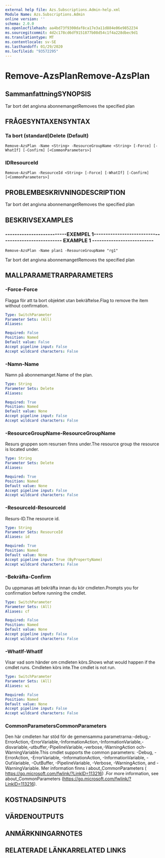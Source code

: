 ```yaml
---
external help file: Azs.Subscriptions.Admin-help.xml
Module Name: Azs.Subscriptions.Admin
online version: ''
schema: 2.0.0
ms.openlocfilehash: aa4bd73f9300daf8ca17e3a11d884e06e9852234
ms.sourcegitcommit: 4d2c178cd6df9151877b08d54c1f4a228dbec9d1
ms.translationtype: MT
ms.contentlocale: sv-SE
ms.lasthandoff: 01/29/2020
ms.locfileid: "93572295"
---
```

# <span data-ttu-id="b64ad-101">Remove-AzsPlan</span><span class="sxs-lookup"><span data-stu-id="b64ad-101">Remove-AzsPlan</span></span>

## <span data-ttu-id="b64ad-102">Sammanfattning</span><span class="sxs-lookup"><span data-stu-id="b64ad-102">SYNOPSIS</span></span>
<span data-ttu-id="b64ad-103">Tar bort det angivna abonnemanget</span><span class="sxs-lookup"><span data-stu-id="b64ad-103">Removes the specified plan</span></span>

## <span data-ttu-id="b64ad-104">FRÅGESYNTAXEN</span><span class="sxs-lookup"><span data-stu-id="b64ad-104">SYNTAX</span></span>

### <span data-ttu-id="b64ad-105">Ta bort (standard)</span><span class="sxs-lookup"><span data-stu-id="b64ad-105">Delete (Default)</span></span>
```
Remove-AzsPlan -Name <String> -ResourceGroupName <String> [-Force] [-WhatIf] [-Confirm] [<CommonParameters>]
```

### <span data-ttu-id="b64ad-106">ID</span><span class="sxs-lookup"><span data-stu-id="b64ad-106">ResourceId</span></span>
```
Remove-AzsPlan -ResourceId <String> [-Force] [-WhatIf] [-Confirm] [<CommonParameters>]
```

## <span data-ttu-id="b64ad-107">PROBLEMBESKRIVNING</span><span class="sxs-lookup"><span data-stu-id="b64ad-107">DESCRIPTION</span></span>
<span data-ttu-id="b64ad-108">Tar bort det angivna abonnemanget</span><span class="sxs-lookup"><span data-stu-id="b64ad-108">Removes the specified plan</span></span>

## <span data-ttu-id="b64ad-109">BESKRIVS</span><span class="sxs-lookup"><span data-stu-id="b64ad-109">EXAMPLES</span></span>

### <span data-ttu-id="b64ad-110">--------------------------EXEMPEL 1--------------------------</span><span class="sxs-lookup"><span data-stu-id="b64ad-110">-------------------------- EXAMPLE 1 --------------------------</span></span>
```
Remove-AzsPlan -Name plan1 -ResourceGroupName "rg1"
```

<span data-ttu-id="b64ad-111">Tar bort det angivna abonnemanget</span><span class="sxs-lookup"><span data-stu-id="b64ad-111">Removes the specified plan</span></span>

## <span data-ttu-id="b64ad-112">MALLPARAMETRAR</span><span class="sxs-lookup"><span data-stu-id="b64ad-112">PARAMETERS</span></span>

### <span data-ttu-id="b64ad-113">-Force</span><span class="sxs-lookup"><span data-stu-id="b64ad-113">-Force</span></span>
<span data-ttu-id="b64ad-114">Flagga för att ta bort objektet utan bekräftelse.</span><span class="sxs-lookup"><span data-stu-id="b64ad-114">Flag to remove the item without confirmation.</span></span>

```yaml
Type: SwitchParameter
Parameter Sets: (All)
Aliases: 

Required: False
Position: Named
Default value: False
Accept pipeline input: False
Accept wildcard characters: False
```

### <span data-ttu-id="b64ad-115">-Namn</span><span class="sxs-lookup"><span data-stu-id="b64ad-115">-Name</span></span>
<span data-ttu-id="b64ad-116">Namn på abonnemanget.</span><span class="sxs-lookup"><span data-stu-id="b64ad-116">Name of the plan.</span></span>

```yaml
Type: String
Parameter Sets: Delete
Aliases: 

Required: True
Position: Named
Default value: None
Accept pipeline input: False
Accept wildcard characters: False
```

### <span data-ttu-id="b64ad-117">-ResourceGroupName</span><span class="sxs-lookup"><span data-stu-id="b64ad-117">-ResourceGroupName</span></span>
<span data-ttu-id="b64ad-118">Resurs gruppen som resursen finns under.</span><span class="sxs-lookup"><span data-stu-id="b64ad-118">The resource group the resource is located under.</span></span>

```yaml
Type: String
Parameter Sets: Delete
Aliases: 

Required: True
Position: Named
Default value: None
Accept pipeline input: False
Accept wildcard characters: False
```

### <span data-ttu-id="b64ad-119">-ResourceId</span><span class="sxs-lookup"><span data-stu-id="b64ad-119">-ResourceId</span></span>
<span data-ttu-id="b64ad-120">Resurs-ID.</span><span class="sxs-lookup"><span data-stu-id="b64ad-120">The resource id.</span></span>

```yaml
Type: String
Parameter Sets: ResourceId
Aliases: id

Required: True
Position: Named
Default value: None
Accept pipeline input: True (ByPropertyName)
Accept wildcard characters: False
```

### <span data-ttu-id="b64ad-121">-Bekräfta</span><span class="sxs-lookup"><span data-stu-id="b64ad-121">-Confirm</span></span>
<span data-ttu-id="b64ad-122">Du uppmanas att bekräfta innan du kör cmdleten.</span><span class="sxs-lookup"><span data-stu-id="b64ad-122">Prompts you for confirmation before running the cmdlet.</span></span>

```yaml
Type: SwitchParameter
Parameter Sets: (All)
Aliases: cf

Required: False
Position: Named
Default value: None
Accept pipeline input: False
Accept wildcard characters: False
```

### <span data-ttu-id="b64ad-123">-WhatIf</span><span class="sxs-lookup"><span data-stu-id="b64ad-123">-WhatIf</span></span>
<span data-ttu-id="b64ad-124">Visar vad som händer om cmdleten körs.</span><span class="sxs-lookup"><span data-stu-id="b64ad-124">Shows what would happen if the cmdlet runs.</span></span>
<span data-ttu-id="b64ad-125">Cmdleten körs inte.</span><span class="sxs-lookup"><span data-stu-id="b64ad-125">The cmdlet is not run.</span></span>

```yaml
Type: SwitchParameter
Parameter Sets: (All)
Aliases: wi

Required: False
Position: Named
Default value: None
Accept pipeline input: False
Accept wildcard characters: False
```

### <span data-ttu-id="b64ad-126">CommonParameters</span><span class="sxs-lookup"><span data-stu-id="b64ad-126">CommonParameters</span></span>
<span data-ttu-id="b64ad-127">Den här cmdleten har stöd för de gemensamma parametrarna:-debug,-ErrorAction,-ErrorVariable,-InformationAction,-InformationVariable,-disvariable,-utbuffer,-PipelineVariable,-verbose,-WarningAction och-WarningVariable.</span><span class="sxs-lookup"><span data-stu-id="b64ad-127">This cmdlet supports the common parameters: -Debug, -ErrorAction, -ErrorVariable, -InformationAction, -InformationVariable, -OutVariable, -OutBuffer, -PipelineVariable, -Verbose, -WarningAction, and -WarningVariable.</span></span> <span data-ttu-id="b64ad-128">Mer information finns i about_CommonParameters ( https://go.microsoft.com/fwlink/?LinkID=113216) .</span><span class="sxs-lookup"><span data-stu-id="b64ad-128">For more information, see about_CommonParameters (https://go.microsoft.com/fwlink/?LinkID=113216).</span></span>

## <span data-ttu-id="b64ad-129">KOSTNADS</span><span class="sxs-lookup"><span data-stu-id="b64ad-129">INPUTS</span></span>

## <span data-ttu-id="b64ad-130">VÄRDEN</span><span class="sxs-lookup"><span data-stu-id="b64ad-130">OUTPUTS</span></span>

## <span data-ttu-id="b64ad-131">ANMÄRKNINGAR</span><span class="sxs-lookup"><span data-stu-id="b64ad-131">NOTES</span></span>

## <span data-ttu-id="b64ad-132">RELATERADE LÄNKAR</span><span class="sxs-lookup"><span data-stu-id="b64ad-132">RELATED LINKS</span></span>

